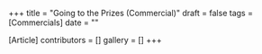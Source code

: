 +++
title = "Going to the Prizes (Commercial)"
draft = false
tags = [Commercials]
date = ""

[Article]
contributors = []
gallery = []
+++